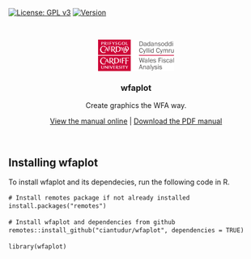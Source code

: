 [![License: GPL v3](https://img.shields.io/badge/License-GPLv3-blue.svg)](https://github.com/ciantudur/wfaplot/blob/main/LICENSE)
[![Version](https://img.shields.io/github/v/release/ciantudur/wfaplot?display_name=tag&include_prereleases)](https://github.com/ciantudur/wfaplot/releases)

<a name="top"></a>
<br />
<p align="center">
<img alt="WFA logo" width="150px" align ="center" src="https://github.com/ciantudur/wfamod-ltt/blob/main/img/wfalogo.png?raw=true" />

<h3 align="center">wfaplot</h3>
  <p align="center">
    Create graphics the WFA way.
  </p>
    <p align="center"> 
    <a href="https://ciantudur.github.io/wfaplot_manual">View the manual online</a> |
    <a href="https://github.com/ciantudur/wfaplot/raw/main/wfaplot_manual.pdf">Download the PDF manual</a>
  </p>
</div>

<br>


## Installing wfaplot
To install wfaplot and its dependecies, run the following code in R.

```
# Install remotes package if not already installed
install.packages("remotes")

# Install wfaplot and dependencies from github
remotes::install_github("ciantudur/wfaplot", dependencies = TRUE)

library(wfaplot)
```

